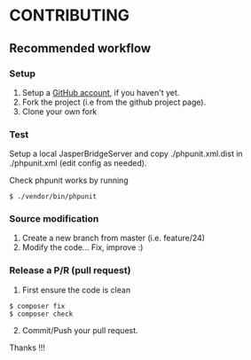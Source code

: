 # CONTRIBUTING


## Recommended workflow

### Setup

1. Setup a [GitHub account](https://github.com/), if you haven't yet.
2. Fork the project (i.e from the github project page). 
3. Clone your own fork

### Test

Setup a local JasperBridgeServer and copy ./phpunit.xml.dist in
./phpunit.xml (edit config as needed). 

Check phpunit works by running 

```shell
$ ./vendor/bin/phpunit
```

### Source modification

1. Create a new branch from master (i.e. feature/24)
2. Modify the code... Fix, improve :)

### Release a P/R (pull request)

1. First ensure the code is clean

```shell
$ composer fix
$ composer check
```
2. Commit/Push your pull request. 

Thanks !!!
   
